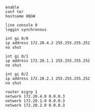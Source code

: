 ```shell
enable
conf ter
hostname HQGW
```
```shell
line console 0
loggin synchronous
```
```shell
int gi 0/0
ip address 172.20.4.2 255.255.255.252
no shut
```
```shell
int gi 0/1
ip address 172.20.1.1 255.255.255.252
no shut
```
```shell
int gi 0/2
ip address 172.20.2.1 255.255.255.252
no shut
```
```shell
router eigrp 1
network 172.20.4.0 0.0.0.3
network 172.20.1.0 0.0.0.3
network 172.20.2.0 0.0.0.3
```
